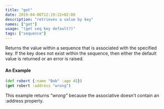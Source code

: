 ```yaml
---
title: "get"
date: 2019-04-06T12:19:22+02:00
description: "retrieves a value by key"
names: ["get"]
usage: "(get seq key default?)"
tags: ["sequence"]
---
```

Returns the value within a sequence that is associated with the specified key. If the key does not exist within the sequence, then either the default value is returned or an error is raised.

#### An Example

```clojure
(def robert {:name "Bob" :age 45})
(get robert :address "wrong")
```

This example returns _"wrong"_ because the associative doesn't contain an :address property.

